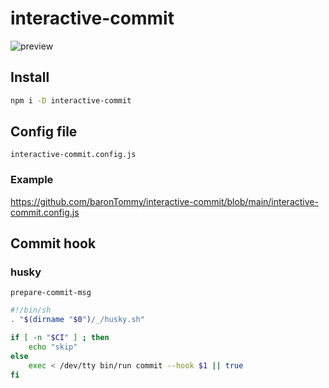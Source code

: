 # interactive-commit

<!-- TODO パス変更 -->

![preview](https://github.com/baronTommy/interactive-commit/blob/main/media/eyeCatch.gif)

## Install

```bash
npm i -D interactive-commit
```

## Config file

`interactive-commit.config.js`

### Example

<!-- TODO パス変更 -->

https://github.com/baronTommy/interactive-commit/blob/main/interactive-commit.config.js

## Commit hook

### husky

`prepare-commit-msg`

```bash
#!/bin/sh
. "$(dirname "$0")/_/husky.sh"

if [ -n "$CI" ] ; then
    echo "skip"
else
    exec < /dev/tty bin/run commit --hook $1 || true
fi
```
